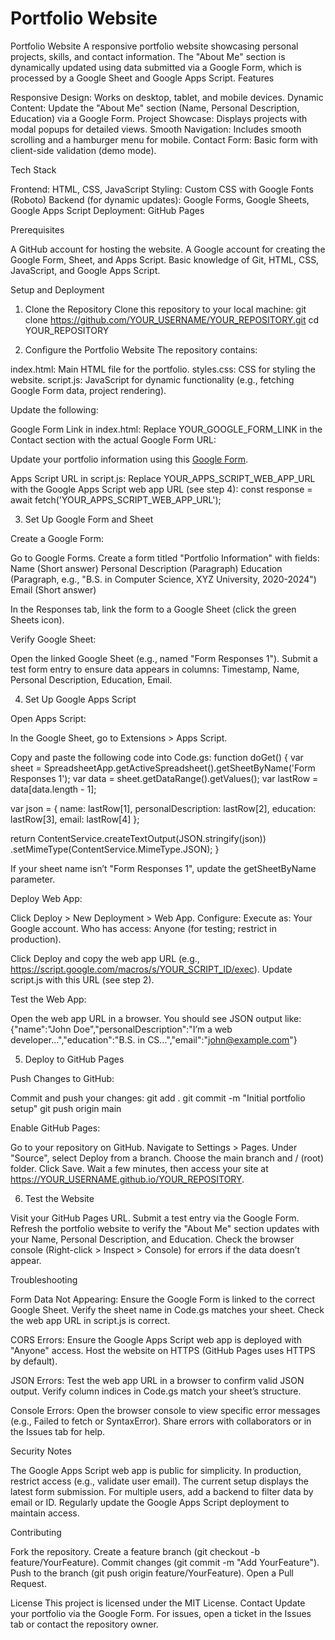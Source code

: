 # Portfolio Website
Portfolio Website
A responsive portfolio website showcasing personal projects, skills, and contact information. The "About Me" section is dynamically updated using data submitted via a Google Form, which is processed by a Google Sheet and Google Apps Script.
Features

Responsive Design: Works on desktop, tablet, and mobile devices.
Dynamic Content: Update the "About Me" section (Name, Personal Description, Education) via a Google Form.
Project Showcase: Displays projects with modal popups for detailed views.
Smooth Navigation: Includes smooth scrolling and a hamburger menu for mobile.
Contact Form: Basic form with client-side validation (demo mode).

Tech Stack

Frontend: HTML, CSS, JavaScript
Styling: Custom CSS with Google Fonts (Roboto)
Backend (for dynamic updates): Google Forms, Google Sheets, Google Apps Script
Deployment: GitHub Pages

Prerequisites

A GitHub account for hosting the website.
A Google account for creating the Google Form, Sheet, and Apps Script.
Basic knowledge of Git, HTML, CSS, JavaScript, and Google Apps Script.

Setup and Deployment
1. Clone the Repository
Clone this repository to your local machine:
git clone https://github.com/YOUR_USERNAME/YOUR_REPOSITORY.git
cd YOUR_REPOSITORY

2. Configure the Portfolio Website
The repository contains:

index.html: Main HTML file for the portfolio.
styles.css: CSS for styling the website.
script.js: JavaScript for dynamic functionality (e.g., fetching Google Form data, project rendering).

Update the following:

Google Form Link in index.html: Replace YOUR_GOOGLE_FORM_LINK in the Contact section with the actual Google Form URL:
<p>Update your portfolio information using this <a href="YOUR_GOOGLE_FORM_LINK" target="_blank">Google Form</a>.</p>


Apps Script URL in script.js: Replace YOUR_APPS_SCRIPT_WEB_APP_URL with the Google Apps Script web app URL (see step 4):
const response = await fetch('YOUR_APPS_SCRIPT_WEB_APP_URL');



3. Set Up Google Form and Sheet

Create a Google Form:

Go to Google Forms.
Create a form titled "Portfolio Information" with fields:
Name (Short answer)
Personal Description (Paragraph)
Education (Paragraph, e.g., "B.S. in Computer Science, XYZ University, 2020-2024")
Email (Short answer)


In the Responses tab, link the form to a Google Sheet (click the green Sheets icon).


Verify Google Sheet:

Open the linked Google Sheet (e.g., named "Form Responses 1").
Submit a test form entry to ensure data appears in columns: Timestamp, Name, Personal Description, Education, Email.



4. Set Up Google Apps Script

Open Apps Script:

In the Google Sheet, go to Extensions > Apps Script.

Copy and paste the following code into Code.gs:
function doGet() {
  var sheet = SpreadsheetApp.getActiveSpreadsheet().getSheetByName('Form Responses 1');
  var data = sheet.getDataRange().getValues();
  var lastRow = data[data.length - 1];
  
  var json = {
    name: lastRow[1],
    personalDescription: lastRow[2],
    education: lastRow[3],
    email: lastRow[4]
  };
  
  return ContentService.createTextOutput(JSON.stringify(json))
    .setMimeType(ContentService.MimeType.JSON);
}


If your sheet name isn’t "Form Responses 1", update the getSheetByName parameter.



Deploy Web App:

Click Deploy > New Deployment > Web App.
Configure:
Execute as: Your Google account.
Who has access: Anyone (for testing; restrict in production).


Click Deploy and copy the web app URL (e.g., https://script.google.com/macros/s/YOUR_SCRIPT_ID/exec).
Update script.js with this URL (see step 2).


Test the Web App:

Open the web app URL in a browser. You should see JSON output like:
{"name":"John Doe","personalDescription":"I’m a web developer...","education":"B.S. in CS...","email":"john@example.com"}





5. Deploy to GitHub Pages

Push Changes to GitHub:

Commit and push your changes:
git add .
git commit -m "Initial portfolio setup"
git push origin main




Enable GitHub Pages:

Go to your repository on GitHub.
Navigate to Settings > Pages.
Under "Source", select Deploy from a branch.
Choose the main branch and / (root) folder.
Click Save.
Wait a few minutes, then access your site at https://YOUR_USERNAME.github.io/YOUR_REPOSITORY.



6. Test the Website

Visit your GitHub Pages URL.
Submit a test entry via the Google Form.
Refresh the portfolio website to verify the "About Me" section updates with your Name, Personal Description, and Education.
Check the browser console (Right-click > Inspect > Console) for errors if the data doesn’t appear.

Troubleshooting

Form Data Not Appearing:
Ensure the Google Form is linked to the correct Google Sheet.
Verify the sheet name in Code.gs matches your sheet.
Check the web app URL in script.js is correct.


CORS Errors:
Ensure the Google Apps Script web app is deployed with "Anyone" access.
Host the website on HTTPS (GitHub Pages uses HTTPS by default).


JSON Errors:
Test the web app URL in a browser to confirm valid JSON output.
Verify column indices in Code.gs match your sheet’s structure.


Console Errors:
Open the browser console to view specific error messages (e.g., Failed to fetch or SyntaxError).
Share errors with collaborators or in the Issues tab for help.



Security Notes

The Google Apps Script web app is public for simplicity. In production, restrict access (e.g., validate user email).
The current setup displays the latest form submission. For multiple users, add a backend to filter data by email or ID.
Regularly update the Google Apps Script deployment to maintain access.

Contributing

Fork the repository.
Create a feature branch (git checkout -b feature/YourFeature).
Commit changes (git commit -m "Add YourFeature").
Push to the branch (git push origin feature/YourFeature).
Open a Pull Request.

License
This project is licensed under the MIT License.
Contact
Update your portfolio via the Google Form. For issues, open a ticket in the Issues tab or contact the repository owner.
